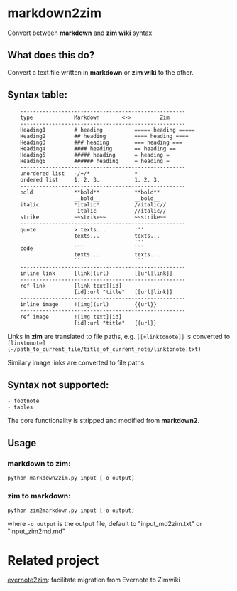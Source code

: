 # markdown2zim

Convert between **markdown** and **zim wiki** syntax

## What does this do?

Convert a text file written in **markdown** or **zim wiki** to the other.

## Syntax table:

```
    ----------------------------------------------------
    type             Markdown       <->         Zim
    ----------------------------------------------------
    Heading1         # heading          ===== heading =====
    Heading2         ## heading         ==== heading ====
    Heading3         ### heading        === heading ===
    Heading4         #### heading       == heading ==
    Heading5         ##### heading      = heading =
    Heading6         ###### heading     = heading =
    ----------------------------------------------------
    unordered list   -/+/*              *
    ordered list     1. 2. 3.           1. 2. 3.
    ----------------------------------------------------
    bold             **bold**           **bold**
                     __bold__           __bold__
    italic           *italic*           //italic//
                     _italic_           //italic//
    strike           ~~strike~~         ~~strike~~
    ----------------------------------------------------
    quote            > texts...         '''
                     texts...           texts...
                                        '''
    code             ```                ```
                     texts...           texts...
                     ```                ```
    ----------------------------------------------------
    inline link      [link](url)        [[url|link]]
    ----------------------------------------------------
    ref link         [link text][id]    
                     [id]:url "title"   [[url|link]]
    ----------------------------------------------------
    inline image     ![img](url)        {{url}}
    ----------------------------------------------------
    ref image        ![img text][id]    
                     [id]:url "title"   {{url}}
```



Links in **zim** are translated to file paths, e.g. `[[+linktonote]]` is converted
to `[linktonote](~/path_to_current_file/title_of_current_note/linktonote.txt)`

Similary image links are converted to file paths.


## Syntax not supported:

    - footnote
    - tables


The core functionality is stripped and modified from **markdown2**.



## Usage

### **markdown** to **zim**:

```
python markdown2zim.py input [-o output]
```


### **zim** to **markdown**:

```
python zim2markdown.py input [-o output]
```

where `-o output` is the output file, default to "input_md2zim.txt" or "input_zim2md.md"


# Related project

[evernote2zim](https://github.com/Xunius/evernote2zim): facilitate migration from Evernote to Zimwiki





